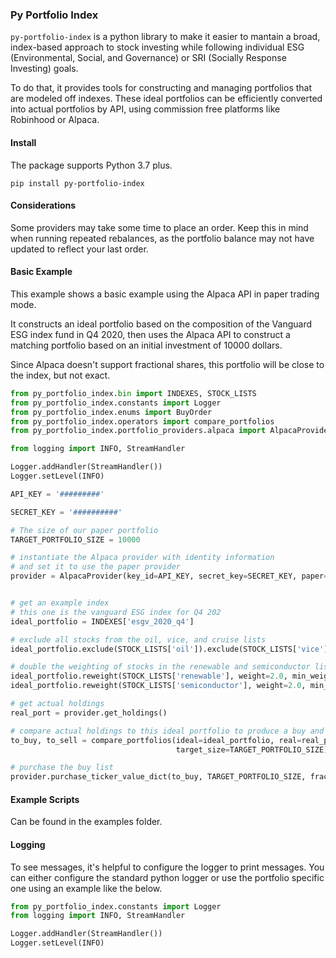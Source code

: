 
### Py Portfolio Index

`py-portfolio-index` is a python library to make it easier to mantain a broad, index-based approach to stock investing
while following individual ESG (Environmental, Social, and Governance) or SRI (Socially Response Investing) goals. 

To do that, it provides tools for constructing and managing portfolios that are modeled off indexes. These ideal 
portfolios can be efficiently converted into actual portfolios by API, using commission free platforms like 
Robinhood or Alpaca.

#### Install
The package supports Python 3.7 plus.

`pip install py-portfolio-index`

#### Considerations
Some providers may take some time to place an order. Keep this in mind when running repeated rebalances, as
the portfolio balance may not have updated to reflect your last order.


#### Basic Example

This example shows a basic example using the Alpaca API in paper trading mode. 

It constructs an ideal portfolio based on the composition of the Vanguard ESG index fund in Q4 2020,
then uses the Alpaca API to construct a matching portfolio based on an initial investment of 10000 dollars.

Since Alpaca doesn't support fractional shares, this portfolio will be close to the index, but not exact.

```python
from py_portfolio_index.bin import INDEXES, STOCK_LISTS
from py_portfolio_index.constants import Logger
from py_portfolio_index.enums import BuyOrder
from py_portfolio_index.operators import compare_portfolios
from py_portfolio_index.portfolio_providers.alpaca import AlpacaProvider

from logging import INFO, StreamHandler

Logger.addHandler(StreamHandler())
Logger.setLevel(INFO)

API_KEY = '#########'

SECRET_KEY = '##########'

# The size of our paper portfolio
TARGET_PORTFOLIO_SIZE = 10000

# instantiate the Alpaca provider with identity information
# and set it to use the paper provider
provider = AlpacaProvider(key_id=API_KEY, secret_key=SECRET_KEY, paper=True)


# get an example index 
# this one is the vanguard ESG index for Q4 202
ideal_portfolio = INDEXES['esgv_2020_q4']

# exclude all stocks from the oil, vice, and cruise lists
ideal_portfolio.exclude(STOCK_LISTS['oil']).exclude(STOCK_LISTS['vice']).exclude(STOCK_LISTS['cruises'])

# double the weighting of stocks in the renewable and semiconductor lists, and set them to a minimum weight of .1%
ideal_portfolio.reweight(STOCK_LISTS['renewable'], weight=2.0, min_weight=.001)
ideal_portfolio.reweight(STOCK_LISTS['semiconductor'], weight=2.0, min_weight=.001)

# get actual holdings
real_port = provider.get_holdings()

# compare actual holdings to this ideal portfolio to produce a buy and sell list
to_buy, to_sell = compare_portfolios(ideal=ideal_portfolio, real=real_port, buy_order=BuyOrder.LARGEST_DIFF_FIRST,
                                     target_size=TARGET_PORTFOLIO_SIZE)

# purchase the buy list
provider.purchase_ticker_value_dict(to_buy, TARGET_PORTFOLIO_SIZE, fractional_shares=False, skip_errored_stocks=True)
```

#### Example Scripts

Can be found in the examples folder.

#### Logging

To see messages, it's helpful to configure the logger to print messages. You can either configure the
standard python logger or use the portfolio specific one using an example like the below.

```python
from py_portfolio_index.constants import Logger
from logging import INFO, StreamHandler

Logger.addHandler(StreamHandler())
Logger.setLevel(INFO)

```



